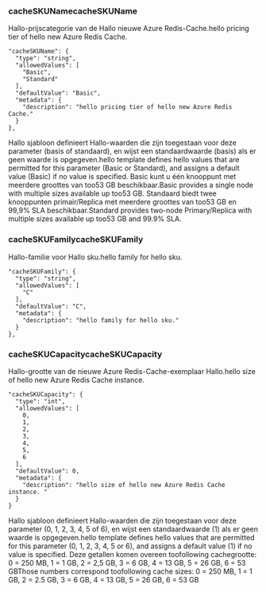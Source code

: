 
### <a name="cacheskuname"></a><span data-ttu-id="12a07-101">cacheSKUName</span><span class="sxs-lookup"><span data-stu-id="12a07-101">cacheSKUName</span></span>
<span data-ttu-id="12a07-102">Hallo-prijscategorie van de Hallo nieuwe Azure Redis-Cache.</span><span class="sxs-lookup"><span data-stu-id="12a07-102">hello pricing tier of hello new Azure Redis Cache.</span></span>

    "cacheSKUName": {
      "type": "string",
      "allowedValues": [
        "Basic",
        "Standard"
      ],
      "defaultValue": "Basic",
      "metadata": {
        "description": "hello pricing tier of hello new Azure Redis Cache."
      }
    },

<span data-ttu-id="12a07-103">Hallo sjabloon definieert Hallo-waarden die zijn toegestaan voor deze parameter (basis of standaard), en wijst een standaardwaarde (basis) als er geen waarde is opgegeven.</span><span class="sxs-lookup"><span data-stu-id="12a07-103">hello template defines hello values that are permitted for this parameter (Basic or Standard), and assigns a default value (Basic) if no value is specified.</span></span> <span data-ttu-id="12a07-104">Basic kunt u één knooppunt met meerdere groottes van too53 GB beschikbaar.</span><span class="sxs-lookup"><span data-stu-id="12a07-104">Basic provides a single node with multiple sizes available up too53 GB.</span></span>
<span data-ttu-id="12a07-105">Standaard biedt twee knooppunten primair/Replica met meerdere groottes van too53 GB en 99,9% SLA beschikbaar.</span><span class="sxs-lookup"><span data-stu-id="12a07-105">Standard provides two-node Primary/Replica with multiple sizes available up too53 GB and 99.9% SLA.</span></span>

### <a name="cacheskufamily"></a><span data-ttu-id="12a07-106">cacheSKUFamily</span><span class="sxs-lookup"><span data-stu-id="12a07-106">cacheSKUFamily</span></span>
<span data-ttu-id="12a07-107">Hallo-familie voor Hallo sku.</span><span class="sxs-lookup"><span data-stu-id="12a07-107">hello family for hello sku.</span></span>

    "cacheSKUFamily": {
      "type": "string",
      "allowedValues": [
        "C"
      ],
      "defaultValue": "C",
      "metadata": {
        "description": "hello family for hello sku."
      }
    },


### <a name="cacheskucapacity"></a><span data-ttu-id="12a07-108">cacheSKUCapacity</span><span class="sxs-lookup"><span data-stu-id="12a07-108">cacheSKUCapacity</span></span>
<span data-ttu-id="12a07-109">Hallo-grootte van de nieuwe Azure Redis-Cache-exemplaar Hallo.</span><span class="sxs-lookup"><span data-stu-id="12a07-109">hello size of hello new Azure Redis Cache instance.</span></span> 

    "cacheSKUCapacity": {
      "type": "int",
      "allowedValues": [
        0,
        1,
        2,
        3,
        4,
        5,
        6
      ],
      "defaultValue": 0,
      "metadata": {
        "description": "hello size of hello new Azure Redis Cache instance. "
      }
    }


<span data-ttu-id="12a07-110">Hallo sjabloon definieert Hallo-waarden die zijn toegestaan voor deze parameter (0, 1, 2, 3, 4, 5 of 6), en wijst een standaardwaarde (1) als er geen waarde is opgegeven.</span><span class="sxs-lookup"><span data-stu-id="12a07-110">hello template defines hello values that are permitted for this parameter (0, 1, 2, 3, 4, 5 or 6), and assigns a default value (1) if no value is specified.</span></span> <span data-ttu-id="12a07-111">Deze getallen komen overeen toofollowing cachegrootte: 0 = 250 MB, 1 = 1 GB, 2 = 2,5 GB, 3 = 6 GB, 4 = 13 GB, 5 = 26 GB, 6 = 53 GB</span><span class="sxs-lookup"><span data-stu-id="12a07-111">Those numbers correspond toofollowing cache sizes: 0 = 250 MB, 1 = 1 GB, 2 = 2.5 GB, 3 = 6 GB, 4 = 13 GB, 5 = 26 GB, 6 = 53 GB</span></span>

